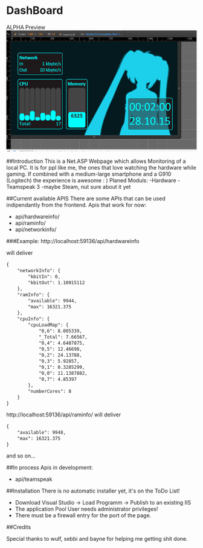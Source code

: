 # DashBoard

ALPHA Preview
![Alt text](DashBoard/alpha.PNG)


##Introduction
This is a Net.ASP Webpage which allows Monitoring of a local PC.
It is for ppl like me, the ones that love watching the hardware while gaming. If combined with a medium-large smartphone and a G910 (Logitech) the experience is awesome : )
Planed Moduls:
	-Hardware
	-Teamspeak 3
	-maybe Steam, nut sure about it yet

##Current available APIS
There are some APIs that can be used indipendantly from the frontend.
Apis that work for now:

- api/hardwareinfo/
- api/raminfo/
- api/networkinfo/

###Example:
http://localhost:59136/api/hardwareinfo

will deliver
```
{
    "networkInfo": {
        "kbitIn": 0,
        "kbitOut": 1.10915112
    },
    "ramInfo": {
        "available": 9944,
        "max": 16321.375
    },
    "cpuInfo": {
        "cpuLoadMap": {
            "0,6": 8.005339,
            "_Total": 7.66567,
            "0,4": 4.6487875,
            "0,5": 12.46698,
            "0,2": 24.13788,
            "0,3": 5.92857,
            "0,1": 0.3285299,
            "0,0": 11.1387882,
            "0,7": 4.85397
        },
        "numberCores": 8
    }
}
```
http://localhost:59136/api/raminfo/
will deliver
```
{
    "available": 9948,
    "max": 16321.375
}
```
and so on...

##In process
Apis in development:
- api/teamspeak


##Installation
There is no automatic installer yet, it's on the ToDo List!

- Download Visual Studio -> Load Programm -> Publish to an existing IIS
- The application Pool User needs administrator privileges!
- There must be a firewall entry for the port of the page.


##Credits

Special thanks to wulf, sebbi and bayne for helping me getting shit done.